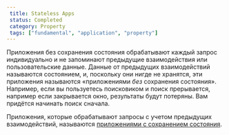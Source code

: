 ```yaml
---
 title: Stateless Apps
 status: Completed
 category: Property
 tags: ["fundamental", "application", "property"]
---
```


Приложения без сохранения состояния обрабатывают каждый запрос индивидуально и не запоминают предыдущие взаимодействия или пользовательские данные. 
Данные от предыдущих взаимодействий называются состоянием, и, поскольку они нигде не хранятся, эти приложения называются «приложениями *без* сохранения состояния». 
Например, если вы пользуетесь поисковиком и поиск прерывается, например если закрывается окно, результаты будут потеряны. 
Вам придётся начинать поиск сначала.

Приложения, которые обрабатывают запросы с учетом предыдущих взаимодействий, называются [приложениями с сохранением состояния](/stateful-apps/).
